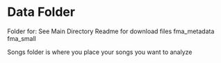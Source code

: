 # Data Folder

Folder for:
See Main Directory Readme for download files
fma_metadata
fma_small

Songs folder is where you place your songs you want to analyze
